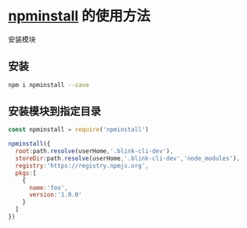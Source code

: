 # [npminstall](https://www.npmjs.com/package/npminstall) 的使用方法
安装模块

## 安装
```BASH
npm i npminstall --save
```

## 安装模块到指定目录
```javascript
const npminstall = require('npminstall')

npminstall({
  root:path.resolve(userHome,'.blink-cli-dev'),
  storeDir:path.resolve(userHome,'.blink-cli-dev','node_modules'),
  registry:'https://registry.npmjs.org',
  pkgs:[
    {
      name:'foo',
      version:'1.0.0'
    }
  ]
})
```
